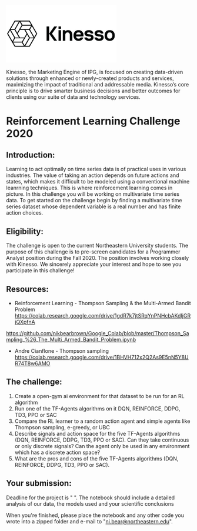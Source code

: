 
<img src="kin.png" width="300"/> 

Kinesso, the Marketing Engine of IPG, is focused on creating data-driven solutions through enhanced or newly-created products and services, maximizing the impact of traditional and addressable media. Kinesso’s core principle is to drive smarter business decisions and better outcomes for clients using our suite of data and technology services.

# Reinforcement Learning Challenge 2020

## Introduction:

Learning to act optimally on time series data is of practical uses in various industries. The value of taking an action depends on future actions and states, which makes it difficult to be modeled using a conventional machine leanrning techniques. This is where reinforcement learning comes in picture. In this challenge you will be working on multivariate time series data. To get started on the challenge begin by finding a multivariate time series dataset whose dependent variable is a real number and has finite action choices. 

## Eligibility: 
The challenge is open to the current Northeastern University students.
The purpose of this challenge is to pre-screen candidates for a Programmer Analyst position during the Fall 2020. The position involves working closely with Kinesso. We sincerely appreciate your interest and hope to see you participate in this challenge!

## Resources:

- Reinforcement Learning - Thompson Sampling & the Multi-Armed Bandit Problem
https://colab.research.google.com/drive/1gdR7k7jtSRqYnPNHcbAKdIjGRjQXpfnA

https://github.com/nikbearbrown/Google_Colab/blob/master/Thompson_Sampling_%26_The_Multi_Armed_Bandit_Problem.ipynb

- Andre Cianflone - Thompson sampling
https://colab.research.google.com/drive/1BHVH712x2Q2As9E5nN5Y8UR74T8w6AMO



## The challenge:

1. Create a open-gym ai environment for that dataset to be run for an RL algorithm
2. Run one of the TF-Agents algorithms on it DQN, REINFORCE, DDPG, TD3, PPO or SAC
3. Compare the RL learner to a random action agent and simple agents like Thompson sampling, e-greedy, or UBC
4. Describe signals and action space for the five TF-Agents algorithms (DQN, REINFORCE, DDPG, TD3, PPO or SAC). Can they take continuous or only discrete signals? Can the agent only be used in any environment which has a discrete action space?
5. What are the pros and cons of the five TF-Agents algorithms (DQN, REINFORCE, DDPG, TD3, PPO or SAC).


## Your submission:

Deadline for the project is " ". The notebook should include a detailed analysis of our data, the models used and your scientific conclusions

When you're finished, please place the notebook and any other code you wrote into a zipped folder and e-mail to "ni.bear@northeastern.edu".



